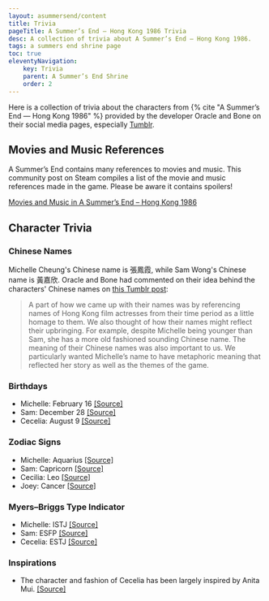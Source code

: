 ```yaml
---
layout: asummersend/content
title: Trivia
pageTitle: A Summer’s End — Hong Kong 1986 Trivia
desc: A collection of trivia about A Summer’s End — Hong Kong 1986.
tags: a summers end shrine page
toc: true
eleventyNavigation:
    key: Trivia
    parent: A Summer’s End Shrine
    order: 2
---
```


Here is a collection of trivia about the characters from {% cite "A Summer’s End — Hong Kong 1986" %} provided by the developer Oracle and Bone on their social media pages, especially [Tumblr](https://oracleandbone.tumblr.com/).

## Movies and Music References

A Summer’s End contains many references to movies and music. This community post on Steam compiles a list of the movie and music references made in the game. Please be aware it contains spoilers!

[Movies and Music in A Summer’s End – Hong Kong 1986](https://steamcommunity.com/sharedfiles/filedetails/?id=2213828067)

## Character Trivia

### Chinese Names

Michelle Cheung's Chinese name is 張鳳霞, while Sam Wong's Chinese name is 黃嘉欣. Oracle and Bone had commented on their idea behind the characters' Chinese names on [this Tumblr post](https://oracleandbone.tumblr.com/post/625313027310436352/hi-im-curious-how-you-came-up-with-sam-and):

> A part of how we came up with their names was by referencing names of Hong Kong film actresses from their time period as a little homage to them. We also thought of how their names might reflect their upbringing. For example, despite Michelle being younger than Sam, she has a more old fashioned sounding Chinese name. The meaning of their Chinese names was also important to us. We particularly wanted Michelle’s name to have metaphoric meaning that reflected her story as well as the themes of the game.

### Birthdays

* Michelle: February 16 [\[Source\]](https://oracleandbone.tumblr.com/post/643241885438197760/spring-day-february-16-is-michelles-birthday)
* Sam: December 28 [\[Source\]](https://oracleandbone.tumblr.com/post/638707575113891840/hit-rewind-december-28-is-sams-birthday-happy)
* Cecelia: August 9 [\[Source\]](https://oracleandbone.tumblr.com/post/625985188093214720/%E9%BB%91%E5%A4%9C%E7%9A%84%E8%B1%B9-night-leopard-august-9-is-cecilias-birthday)

### Zodiac Signs

* Michelle: Aquarius [\[Source\]](https://oracleandbone.tumblr.com/post/616522957953679360/hey-what-zodiac-signs-are-sam-michelle)
* Sam: Capricorn [\[Source\]](https://oracleandbone.tumblr.com/post/616522957953679360/hey-what-zodiac-signs-are-sam-michelle)
* Cecilia: Leo [\[Source\]](https://oracleandbone.tumblr.com/post/616522957953679360/hey-what-zodiac-signs-are-sam-michelle)
* Joey: Cancer [\[Source\]](https://oracleandbone.tumblr.com/post/616711590970081280/hey-its-the-anon-that-asked-about-the-zodiac)

### Myers–Briggs Type Indicator

* Michelle: ISTJ [\[Source\]](https://oracleandbone.tumblr.com/post/622234880967950336/hey-first-of-all-i-just-wanted-to-say-i-adore-a)
* Sam: ESFP [\[Source\]](https://oracleandbone.tumblr.com/post/622234880967950336/hey-first-of-all-i-just-wanted-to-say-i-adore-a)
* Cecelia: ESTJ [\[Source\]](https://oracleandbone.tumblr.com/post/622234880967950336/hey-first-of-all-i-just-wanted-to-say-i-adore-a)

### Inspirations

* The character and fashion of Cecelia has been largely inspired by Anita Mui. [\[Source\]](https://oracleandbone.tumblr.com/post/659052064213696512/%E7%83%88%E7%84%B0%E7%B4%85%E5%94%87-august-9-is-cecilias-birthday-happy)